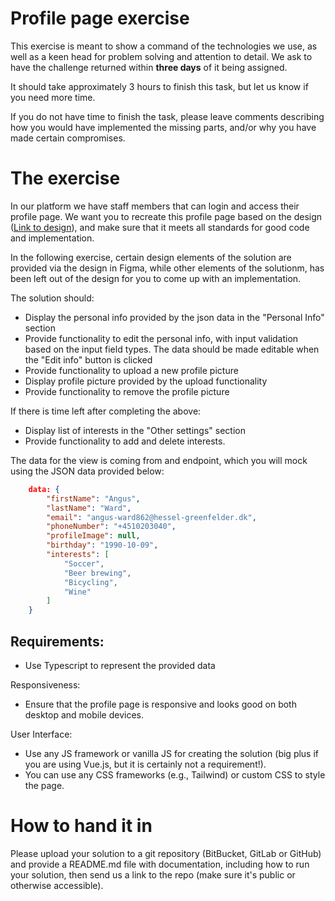 Profile page exercise
====

This exercise is meant to show a command of the technologies we use, as well as a keen head for problem solving and
attention to detail. We ask to have the challenge returned within **three days** of it being assigned.

It should take approximately 3 hours to finish this task, but let us know if you need more time.

If you do not have time to finish the task, please leave comments describing how you would have implemented the missing
parts, and/or why you have made certain compromises.
# The exercise

In our platform we have staff members that can login and access their profile page.
We want you to recreate this profile page based on the design ([Link to design](https://www.figma.com/file/hfzA73ocJ6gGyB7flia4RZ/front-end-test?type=design&node-id=1-516&mode=design&t=wkFsycnNr6tWvXT6-0)), and make sure that it meets all standards for good code
and implementation.

In the following exercise, certain design elements of the solution are provided via the design in Figma, while other elements of the solutionm, has been left out of the design for you to come up with an implementation.

The solution should:

* Display the personal info provided by the json data in the "Personal Info" section 
* Provide functionality to edit the personal info, with input validation based on the input field types. The data should be made editable when the "Edit info" button is clicked
* Provide functionality to upload a new profile picture
* Display profile picture provided by the upload functionality
* Provide functionality to remove the profile picture

If there is time left after completing the above:

* Display list of interests in the "Other settings" section
* Provide functionality to add and delete interests. 

The data for the view is coming from and endpoint, which you will mock using the JSON data provided below:

```json
    data: {
        "firstName": "Angus",
        "lastName": "Ward",
        "email": "angus-ward862@hessel-greenfelder.dk",
        "phoneNumber": "+4510203040",
        "profileImage": null,
        "birthday": "1990-10-09",
        "interests": [
            "Soccer",
            "Beer brewing",
            "Bicycling",
            "Wine"
        ]
    }
```

## Requirements:

* Use Typescript to represent the provided data

Responsiveness:
* Ensure that the profile page is responsive and looks good on both desktop and mobile devices.

User Interface:
* Use any JS framework or vanilla JS for creating the solution (big plus if you are using Vue.js, but it is certainly not a requirement!).
* You can use any CSS frameworks (e.g., Tailwind) or custom CSS to style the page.

# How to hand it in

Please upload your solution to a git repository (BitBucket, GitLab or GitHub) and provide a README.md file with
documentation, including how to run your solution, then send us a link to the repo (make sure it's public or otherwise
accessible).
